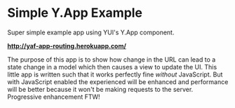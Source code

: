 Simple Y.App Example
====================

Super simple example app using YUI's Y.App component.

**http://yaf-app-routing.herokuapp.com/**

The purpose of this app is to show how change in the URL can lead to a state
change in a model which then causes a view to update the UI. This little app is
written such that it works perfectly fine _without_ JavaScript. But with
JavaScript enabled the experienced will be enhanced and performance will be
better because it won't be making requests to the server. Progressive
enhancement FTW!
